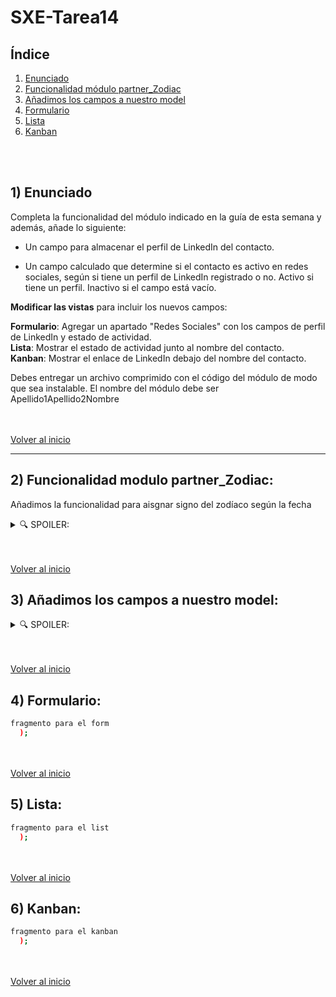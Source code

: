 # SXE-Tarea14

## Índice  
1. [Enunciado](#1-enunciado)  
2. [Funcionalidad módulo partner_Zodiac](#2-funcionalidad-módulo-partner_zodiac)  
3. [Añadimos los campos a nuestro model](#3-añadimos-los-campos-a-nuestro-model)  
4. [Formulario](#4-formulario)  
5. [Lista](#5-lista)  
6. [Kanban](#6-kanban)  

<br></br>
## 1) Enunciado

Completa la funcionalidad del módulo indicado en la guía de esta semana y además, añade lo siguiente:

- Un campo para almacenar el perfil de LinkedIn del contacto.

- Un campo calculado que determine si el contacto es activo en redes sociales, según si tiene un perfil de LinkedIn registrado o no. Activo si tiene un perfil.
Inactivo si el campo está vacío.

**Modificar las vistas** para incluir los nuevos campos:

**Formulario**: Agregar un apartado "Redes Sociales" con los campos de perfil de LinkedIn y estado de actividad.  
**Lista**: Mostrar el estado de actividad junto al nombre del contacto.  
**Kanban**: Mostrar el enlace de LinkedIn debajo del nombre del contacto.  

Debes entregar un archivo comprimido con el código del módulo de modo que sea instalable. El nombre del módulo debe ser Apellido1Apellido2Nombre

<br></br>
[Volver al inicio](#índice) 

-------------------------------
## 2) Funcionalidad modulo partner_Zodiac:
Añadimos la funcionalidad para aisgnar signo del zodíaco según la fecha

<details><summary>🔍 SPOILER:</summary>  

Aquí irá el Model
  ```bash
codigo
  );
```
Aquí irá el view
```bash
codigo
  );
```

</details>

<br></br>
[Volver al inicio](#índice) 

## 3) Añadimos los campos a nuestro model:

<details><summary>🔍 SPOILER:</summary>  

Aquí irá el nuevo Model
```bash
codigo
  );
```

</details>


<br></br>
[Volver al inicio](#índice) 

## 4) Formulario:

```bash
fragmento para el form
  );
```

<br></br>
[Volver al inicio](#índice) 

## 5) Lista:

```bash
fragmento para el list
  );
```

<br></br>
[Volver al inicio](#índice) 

## 6) Kanban: 

```bash
fragmento para el kanban
  );
```

<br></br>
[Volver al inicio](#índice) 
















